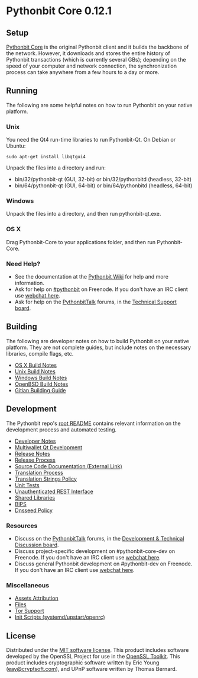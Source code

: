 Pythonbit Core 0.12.1
=====================

Setup
---------------------
[Pythonbit Core](http://pythonbit.org/en/download) is the original Pythonbit client and it builds the backbone of the network. However, it downloads and stores the entire history of Pythonbit transactions (which is currently several GBs); depending on the speed of your computer and network connection, the synchronization process can take anywhere from a few hours to a day or more.

Running
---------------------
The following are some helpful notes on how to run Pythonbit on your native platform.

### Unix

You need the Qt4 run-time libraries to run Pythonbit-Qt. On Debian or Ubuntu:

	sudo apt-get install libqtgui4

Unpack the files into a directory and run:

- bin/32/pythonbit-qt (GUI, 32-bit) or bin/32/pythonbitd (headless, 32-bit)
- bin/64/pythonbit-qt (GUI, 64-bit) or bin/64/pythonbitd (headless, 64-bit)



### Windows

Unpack the files into a directory, and then run pythonbit-qt.exe.

### OS X

Drag Pythonbit-Core to your applications folder, and then run Pythonbit-Core.

### Need Help?

* See the documentation at the [Pythonbit Wiki](https://en.pythonbit.it/wiki/Main_Page)
for help and more information.
* Ask for help on [#pythonbit](http://webchat.freenode.net?channels=pythonbit) on Freenode. If you don't have an IRC client use [webchat here](http://webchat.freenode.net?channels=pythonbit).
* Ask for help on the [PythonbitTalk](https://pythonbittalk.org/) forums, in the [Technical Support board](https://pythonbittalk.org/index.php?board=4.0).

Building
---------------------
The following are developer notes on how to build Pythonbit on your native platform. They are not complete guides, but include notes on the necessary libraries, compile flags, etc.

- [OS X Build Notes](build-osx.md)
- [Unix Build Notes](build-unix.md)
- [Windows Build Notes](build-windows.md)
- [OpenBSD Build Notes](build-openbsd.md)
- [Gitian Building Guide](gitian-building.md)

Development
---------------------
The Pythonbit repo's [root README](/README.md) contains relevant information on the development process and automated testing.

- [Developer Notes](developer-notes.md)
- [Multiwallet Qt Development](multiwallet-qt.md)
- [Release Notes](release-notes.md)
- [Release Process](release-process.md)
- [Source Code Documentation (External Link)](https://dev.visucore.com/pythonbit/doxygen/)
- [Translation Process](translation_process.md)
- [Translation Strings Policy](translation_strings_policy.md)
- [Unit Tests](unit-tests.md)
- [Unauthenticated REST Interface](REST-interface.md)
- [Shared Libraries](shared-libraries.md)
- [BIPS](bips.md)
- [Dnsseed Policy](dnsseed-policy.md)

### Resources
* Discuss on the [PythonbitTalk](https://pythonbittalk.org/) forums, in the [Development & Technical Discussion board](https://pythonbittalk.org/index.php?board=6.0).
* Discuss project-specific development on #pythonbit-core-dev on Freenode. If you don't have an IRC client use [webchat here](http://webchat.freenode.net/?channels=pythonbit-core-dev).
* Discuss general Pythonbit development on #pythonbit-dev on Freenode. If you don't have an IRC client use [webchat here](http://webchat.freenode.net/?channels=pythonbit-dev).

### Miscellaneous
- [Assets Attribution](assets-attribution.md)
- [Files](files.md)
- [Tor Support](tor.md)
- [Init Scripts (systemd/upstart/openrc)](init.md)

License
---------------------
Distributed under the [MIT software license](http://www.opensource.org/licenses/mit-license.php).
This product includes software developed by the OpenSSL Project for use in the [OpenSSL Toolkit](https://www.openssl.org/). This product includes
cryptographic software written by Eric Young ([eay@cryptsoft.com](mailto:eay@cryptsoft.com)), and UPnP software written by Thomas Bernard.
